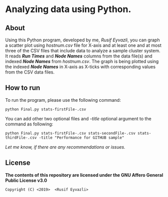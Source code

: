 # Analyzing data using Python.

## About

Using this Python program, developed by me, _Rusif Eyvazli_, you can graph a scatter plot using _hostnum.csv_ file for X-axis and at least one and at most three of the CSV files that include data to analyze a sample cluster system. It reads _**Run Times**_ and _**Node Names**_ columns from the data file(s) and indexed _**Node Names**_ from _hostnum.csv_. The graph is being plotted using the indexed _**Node Names**_ in X-axis as X-ticks with corresponding values from the CSV data files.

## How to run
To run the program, please use the following command:

`python Final.py stats-firstFile-.csv`

You can add other two optional files and _-title_ optional argument to the command as following:

`python Final.py stats-firstFile-.csv stats-secondFile-.csv stats-thirdFile-.csv -title "Performance for GITHUB sample"`


_Let me know, if there are any recommendations or issues._

## License
**The contents of this repository are licensed under the GNU Affero General Public License v3.0**

    Copyright (C) <2019>  <Rusif Eyvazli>
